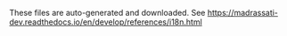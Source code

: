 
These files are auto-generated and downloaded. See https://madrassati-dev.readthedocs.io/en/develop/references/i18n.html
